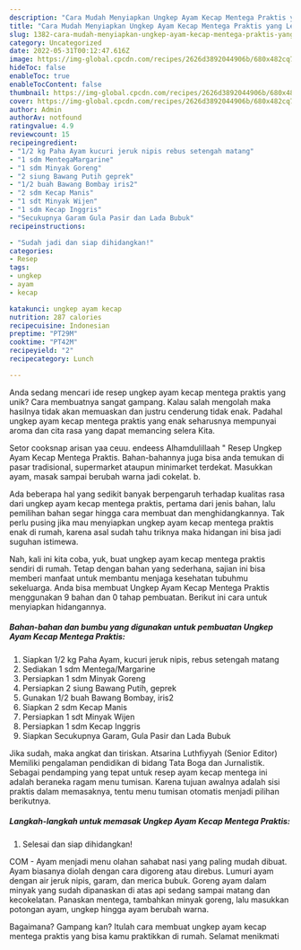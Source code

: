 ```yaml
---
description: "Cara Mudah Menyiapkan Ungkep Ayam Kecap Mentega Praktis yang Lezat Sekali"
title: "Cara Mudah Menyiapkan Ungkep Ayam Kecap Mentega Praktis yang Lezat Sekali"
slug: 1382-cara-mudah-menyiapkan-ungkep-ayam-kecap-mentega-praktis-yang-lezat-sekali
category: Uncategorized
date: 2022-05-31T00:12:47.616Z
image: https://img-global.cpcdn.com/recipes/2626d3892044906b/680x482cq70/ungkep-ayam-kecap-mentega-praktis-foto-resep-utama.jpg
hideToc: false
enableToc: true
enableTocContent: false
thumbnail: https://img-global.cpcdn.com/recipes/2626d3892044906b/680x482cq70/ungkep-ayam-kecap-mentega-praktis-foto-resep-utama.jpg
cover: https://img-global.cpcdn.com/recipes/2626d3892044906b/680x482cq70/ungkep-ayam-kecap-mentega-praktis-foto-resep-utama.jpg
author: Admin
authorAv: notfound
ratingvalue: 4.9
reviewcount: 15
recipeingredient:
- "1/2 kg Paha Ayam kucuri jeruk nipis rebus setengah matang"
- "1 sdm MentegaMargarine"
- "1 sdm Minyak Goreng"
- "2 siung Bawang Putih geprek"
- "1/2 buah Bawang Bombay iris2"
- "2 sdm Kecap Manis"
- "1 sdt Minyak Wijen"
- "1 sdm Kecap Inggris"
- "Secukupnya Garam Gula Pasir dan Lada Bubuk"
recipeinstructions:

- "Sudah jadi dan siap dihidangkan!"
categories:
- Resep
tags:
- ungkep
- ayam
- kecap

katakunci: ungkep ayam kecap 
nutrition: 287 calories
recipecuisine: Indonesian
preptime: "PT29M"
cooktime: "PT42M"
recipeyield: "2"
recipecategory: Lunch

---
```





Anda sedang mencari ide resep ungkep ayam kecap mentega praktis yang unik? Cara membuatnya sangat gampang. Kalau salah mengolah maka hasilnya tidak akan memuaskan dan justru cenderung tidak enak. Padahal ungkep ayam kecap mentega praktis yang enak seharusnya mempunyai aroma dan cita rasa yang dapat memancing selera Kita.





Setor cooksnap arisan yaa ceuu. endeess Alhamdulillaah &#34; Resep Ungkep Ayam Kecap Mentega Praktis. Bahan-bahannya juga bisa anda temukan di pasar tradisional, supermarket ataupun minimarket terdekat. Masukkan ayam, masak sampai berubah warna jadi cokelat. b.

Ada beberapa hal yang sedikit banyak berpengaruh terhadap kualitas rasa dari ungkep ayam kecap mentega praktis, pertama dari jenis bahan, lalu pemilihan bahan segar hingga cara membuat dan menghidangkannya. Tak perlu pusing jika mau menyiapkan ungkep ayam kecap mentega praktis enak di rumah, karena asal sudah tahu triknya maka hidangan ini bisa jadi suguhan istimewa.






Nah, kali ini kita coba, yuk, buat ungkep ayam kecap mentega praktis sendiri di rumah. Tetap dengan bahan yang sederhana, sajian ini bisa memberi manfaat untuk membantu menjaga kesehatan tubuhmu sekeluarga. Anda bisa membuat Ungkep Ayam Kecap Mentega Praktis menggunakan 9 bahan dan 0 tahap pembuatan. Berikut ini cara untuk menyiapkan hidangannya.

<!--inarticleads1-->

##### Bahan-bahan dan bumbu yang digunakan untuk pembuatan Ungkep Ayam Kecap Mentega Praktis:

1. Siapkan 1/2 kg Paha Ayam, kucuri jeruk nipis, rebus setengah matang
1. Sediakan 1 sdm Mentega/Margarine
1. Persiapkan 1 sdm Minyak Goreng
1. Persiapkan 2 siung Bawang Putih, geprek
1. Gunakan 1/2 buah Bawang Bombay, iris2
1. Siapkan 2 sdm Kecap Manis
1. Persiapkan 1 sdt Minyak Wijen
1. Persiapkan 1 sdm Kecap Inggris
1. Siapkan Secukupnya Garam, Gula Pasir dan Lada Bubuk


Jika sudah, maka angkat dan tiriskan. Atsarina Luthfiyyah (Senior Editor) Memiliki pengalaman pendidikan di bidang Tata Boga dan Jurnalistik. Sebagai pendamping yang tepat untuk resep ayam kecap mentega ini adalah beraneka ragam menu tumisan. Karena tujuan awalnya adalah sisi praktis dalam memasaknya, tentu menu tumisan otomatis menjadi pilihan berikutnya. 

<!--inarticleads2-->

##### Langkah-langkah untuk memasak Ungkep Ayam Kecap Mentega Praktis:


1. Selesai dan siap dihidangkan!

COM - Ayam menjadi menu olahan sahabat nasi yang paling mudah dibuat. Ayam biasanya diolah dengan cara digoreng atau direbus. Lumuri ayam dengan air jeruk nipis, garam, dan merica bubuk. Goreng ayam dalam minyak yang sudah dipanaskan di atas api sedang sampai matang dan kecokelatan. Panaskan mentega, tambahkan minyak goreng, lalu masukkan potongan ayam, ungkep hingga ayam berubah warna. 

Bagaimana? Gampang kan? Itulah cara membuat ungkep ayam kecap mentega praktis yang bisa kamu praktikkan di rumah. Selamat menikmati
